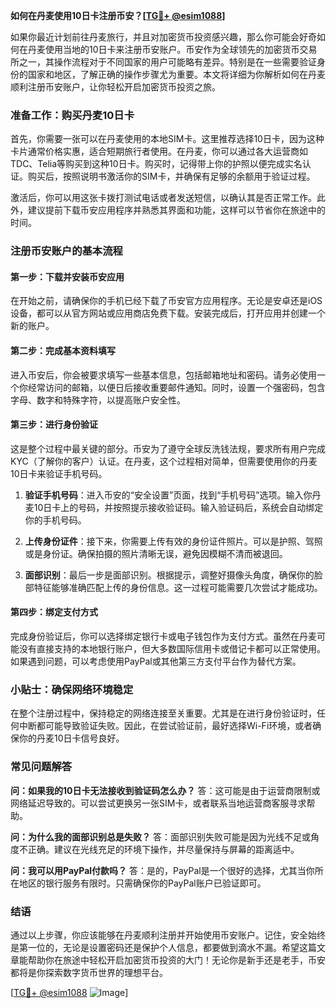 **如何在丹麦使用10日卡注册币安？[[TG💪+ @esim1088](https://t.me/s/esim1088)]**

如果你最近计划前往丹麦旅行，并且对加密货币投资感兴趣，那么你可能会好奇如何在丹麦使用当地的10日卡来注册币安账户。币安作为全球领先的加密货币交易所之一，其操作流程对于不同国家的用户可能略有差异。特别是在一些需要验证身份的国家和地区，了解正确的操作步骤尤为重要。本文将详细为你解析如何在丹麦顺利注册币安账户，让你轻松开启加密货币投资之旅。

### 准备工作：购买丹麦10日卡

首先，你需要一张可以在丹麦使用的本地SIM卡。这里推荐选择10日卡，因为这种卡片通常价格实惠，适合短期旅行者使用。在丹麦，你可以通过各大运营商如TDC、Telia等购买到这种10日卡。购买时，记得带上你的护照以便完成实名认证。购买后，按照说明书激活你的SIM卡，并确保有足够的余额用于验证过程。

激活后，你可以用这张卡拨打测试电话或者发送短信，以确认其是否正常工作。此外，建议提前下载币安应用程序并熟悉其界面和功能，这样可以节省你在旅途中的时间。

### 注册币安账户的基本流程

#### 第一步：下载并安装币安应用

在开始之前，请确保你的手机已经下载了币安官方应用程序。无论是安卓还是iOS设备，都可以从官方网站或应用商店免费下载。安装完成后，打开应用并创建一个新的账户。

#### 第二步：完成基本资料填写

进入币安后，你会被要求填写一些基本信息，包括邮箱地址和密码。请务必使用一个你经常访问的邮箱，以便日后接收重要邮件通知。同时，设置一个强密码，包含字母、数字和特殊字符，以提高账户安全性。

#### 第三步：进行身份验证

这是整个过程中最关键的部分。币安为了遵守全球反洗钱法规，要求所有用户完成KYC（了解你的客户）认证。在丹麦，这个过程相对简单，但需要使用你的丹麦10日卡来验证手机号码。

1. **验证手机号码**：进入币安的“安全设置”页面，找到“手机号码”选项。输入你丹麦10日卡上的号码，并按照提示接收验证码。输入验证码后，系统会自动绑定你的手机号码。
   
2. **上传身份证件**：接下来，你需要上传有效的身份证件照片。可以是护照、驾照或是身份证。确保拍摄的照片清晰无误，避免因模糊不清而被退回。

3. **面部识别**：最后一步是面部识别。根据提示，调整好摄像头角度，确保你的脸部特征能够准确匹配上传的身份信息。这一过程可能需要几次尝试才能成功。

#### 第四步：绑定支付方式

完成身份验证后，你可以选择绑定银行卡或电子钱包作为支付方式。虽然在丹麦可能没有直接支持的本地银行账户，但大多数国际信用卡或借记卡都可以正常使用。如果遇到问题，可以考虑使用PayPal或其他第三方支付平台作为替代方案。

### 小贴士：确保网络环境稳定

在整个注册过程中，保持稳定的网络连接至关重要。尤其是在进行身份验证时，任何中断都可能导致验证失败。因此，在尝试验证前，最好选择Wi-Fi环境，或者确保你的丹麦10日卡信号良好。

### 常见问题解答

**问：如果我的10日卡无法接收到验证码怎么办？**
答：这可能是由于运营商限制或网络延迟导致的。可以尝试更换另一张SIM卡，或者联系当地运营商客服寻求帮助。

**问：为什么我的面部识别总是失败？**
答：面部识别失败可能是因为光线不足或角度不正确。建议在光线充足的环境下操作，并尽量保持与屏幕的距离适中。

**问：我可以用PayPal付款吗？**
答：是的，PayPal是一个很好的选择，尤其当你所在地区的银行服务有限时。只需确保你的PayPal账户已验证即可。

### 结语

通过以上步骤，你应该能够在丹麦顺利注册并开始使用币安账户。记住，安全始终是第一位的，无论是设置密码还是保护个人信息，都要做到滴水不漏。希望这篇文章能帮助你在旅途中轻松开启加密货币投资的大门！无论你是新手还是老手，币安都将是你探索数字货币世界的理想平台。

[[TG💪+ @esim1088](https://t.me/s/esim1088) ![Image](https://i.postimg.cc/4NQfJmqS/Snipaste-2025-05-13-00-14-12.png)]